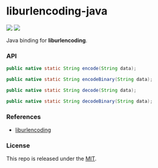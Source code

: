 # liburlencoding-java

[![](https://img.shields.io/github/v/tag/thechampagne/liburlencoding-java?label=version)](https://github.com/thechampagne/liburlencoding-java/releases/latest) [![](https://img.shields.io/github/license/thechampagne/liburlencoding-java)](https://github.com/thechampagne/liburlencoding-java/blob/main/LICENSE)

Java binding for **liburlencoding**.

### API

```java
public native static String encode(String data);

public native static String encodeBinary(String data);

public native static String decode(String data);

public native static String decodeBinary(String data);
```

### References
 - [liburlencoding](https://github.com/thechampagne/liburlencoding)

### License

This repo is released under the [MIT](https://github.com/thechampagne/liburlencoding-java/blob/main/LICENSE).
